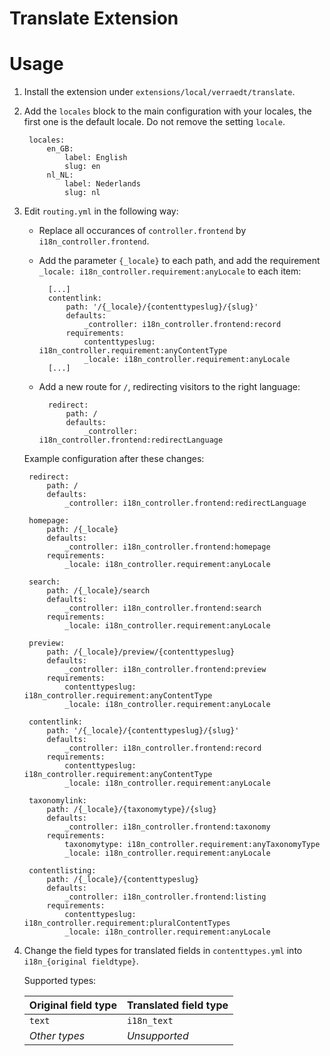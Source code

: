 Translate Extension
===================

# Usage

1. Install the extension under `extensions/local/verraedt/translate`.
2. Add the `locales` block to the main configuration with your locales, the first one is the default locale. Do not remove the setting `locale`.

        locales:
            en_GB:
                label: English
                slug: en
            nl_NL:
                label: Nederlands
                slug: nl

3. Edit `routing.yml` in the following way:
   * Replace all occurances of `controller.frontend` by `i18n_controller.frontend`.
   * Add the parameter `{_locale}` to each path, and add the requirement `_locale: i18n_controller.requirement:anyLocale` to each item:

           [...]
           contentlink:
               path: '/{_locale}/{contenttypeslug}/{slug}'
               defaults:
                   _controller: i18n_controller.frontend:record
               requirements:
                   contenttypeslug: i18n_controller.requirement:anyContentType
                   _locale: i18n_controller.requirement:anyLocale
           [...]

   * Add a new route for `/`, redirecting visitors to the right language: 

           redirect:
               path: /
               defaults:
                   _controller: i18n_controller.frontend:redirectLanguage

    Example configuration after these changes:

        redirect:
            path: /
            defaults:
                _controller: i18n_controller.frontend:redirectLanguage
                
        homepage:
            path: /{_locale}
            defaults:
                _controller: i18n_controller.frontend:homepage
            requirements:
                _locale: i18n_controller.requirement:anyLocale
     
        search:
            path: /{_locale}/search
            defaults:
                _controller: i18n_controller.frontend:search
            requirements:
                _locale: i18n_controller.requirement:anyLocale
     
        preview:
            path: /{_locale}/preview/{contenttypeslug}
            defaults:
                _controller: i18n_controller.frontend:preview
            requirements:
                contenttypeslug: i18n_controller.requirement:anyContentType
                _locale: i18n_controller.requirement:anyLocale
                
        contentlink:
            path: '/{_locale}/{contenttypeslug}/{slug}'
            defaults:
                _controller: i18n_controller.frontend:record
            requirements:
                contenttypeslug: i18n_controller.requirement:anyContentType
                _locale: i18n_controller.requirement:anyLocale
     
        taxonomylink:
            path: /{_locale}/{taxonomytype}/{slug}
            defaults:
                _controller: i18n_controller.frontend:taxonomy
            requirements:
                taxonomytype: i18n_controller.requirement:anyTaxonomyType
                _locale: i18n_controller.requirement:anyLocale
     
        contentlisting:
            path: /{_locale}/{contenttypeslug}
            defaults:
                _controller: i18n_controller.frontend:listing
            requirements:
                contenttypeslug: i18n_controller.requirement:pluralContentTypes
                _locale: i18n_controller.requirement:anyLocale

4. Change the field types for translated fields in `contenttypes.yml` into `i18n_{original fieldtype}`. 

    Supported types:
 
    | Original field type | Translated field type |
    | ------------------- | --------------------- |
    | `text`              | `i18n_text`           |
    | _Other types_       | _Unsupported_         |
 

